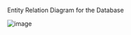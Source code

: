 Entity Relation Diagram for the Database

![image](https://github.com/alexalra/SQL-Practice/assets/78654579/e7bc5c38-3576-4f64-9bba-0c856afa5220)


